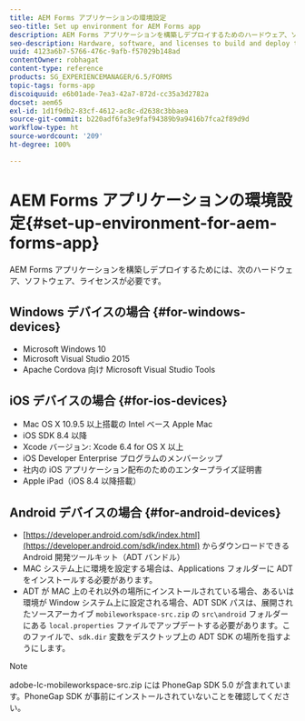 ```yaml
---
title: AEM Forms アプリケーションの環境設定
seo-title: Set up environment for AEM Forms app
description: AEM Forms アプリケーションを構築しデプロイするためのハードウェア、ソフトウェア、ライセンス。
seo-description: Hardware, software, and licenses to build and deploy the AEM Forms app.
uuid: 4123a6b7-5766-476c-9afb-f57029b148ad
contentOwner: robhagat
content-type: reference
products: SG_EXPERIENCEMANAGER/6.5/FORMS
topic-tags: forms-app
discoiquuid: e6b01ade-7ea3-42a7-872d-cc35a3d2782a
docset: aem65
exl-id: 1d1f9db2-83cf-4612-ac8c-d2638c3bbaea
source-git-commit: b220adf6fa3e9faf94389b9a9416b7fca2f89d9d
workflow-type: ht
source-wordcount: '209'
ht-degree: 100%

---
```


# AEM Forms アプリケーションの環境設定{#set-up-environment-for-aem-forms-app}

AEM Forms アプリケーションを構築しデプロイするためには、次のハードウェア、ソフトウェア、ライセンスが必要です。

## Windows デバイスの場合 {#for-windows-devices}

* Microsoft Windows 10
* Microsoft Visual Studio 2015
* Apache Cordova 向け Microsoft Visual Studio Tools

## iOS デバイスの場合 {#for-ios-devices}

* Mac OS X 10.9.5 以上搭載の Intel ベース Apple Mac
* iOS SDK 8.4 以降
* Xcode バージョン: Xcode 6.4 for OS X 以上
* iOS Developer Enterprise プログラムのメンバーシップ
* 社内の iOS アプリケーション配布のためのエンタープライズ証明書
* Apple iPad（iOS 8.4 以降搭載）

## Android デバイスの場合 {#for-android-devices}

* [https://developer.android.com/sdk/index.html](https://developer.android.com/sdk/index.html) からダウンロードできる Android 開発ツールキット（ADT バンドル）
* MAC システム上に環境を設定する場合は、Applications フォルダーに ADT をインストールする必要があります。
* ADT が MAC 上のそれ以外の場所にインストールされている場合、あるいは環境が Window システム上に設定される場合、ADT SDK パスは、展開されたソースアーカイブ `mobileworkspace-src.zip` の `src\android` フォルダーにある `local.properties` ファイルでアップデートする必要があります。このファイルで、`sdk.dir` 変数をデスクトップ上の ADT SDK の場所を指すようにします。

>[!NOTE]
>
>adobe-lc-mobileworkspace-src.zip には PhoneGap SDK 5.0 が含まれています。PhoneGap SDK が事前にインストールされていないことを確認してください。
